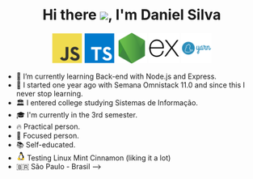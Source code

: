 ### <h1 align="center">Hi there <img src="https://raw.githubusercontent.com/kaueMarques/kaueMarques/master/hi.gif" width="30px">, I'm Daniel Silva</h1>
<p align="center">
<img src="https://raw.githubusercontent.com/devicons/devicon/master/icons/javascript/javascript-original.svg" alt="javascript" width="60" height="60"/>
<img src="https://raw.githubusercontent.com/devicons/devicon/master/icons/typescript/typescript-original.svg" alt="express" width="60" height="60"/>
<img src="https://raw.githubusercontent.com/devicons/devicon/master/icons/nodejs/nodejs-original.svg" alt="nodejs" width="60" height="60"/>
<img src="https://raw.githubusercontent.com/devicons/devicon/master/icons/express/express-original.svg" alt="express" width="60" height="60"/>
<img src="https://raw.githubusercontent.com/devicons/devicon/master/icons/yarn/yarn-original-wordmark.svg" alt="express" width="60" height="60"/>
</p><p align="center">
  
</p>

- 🚀 I’m currently learning Back-end with Node.js and Express.
- 🏁 I started one year ago with Semana Omnistack 11.0 and since this I never stop learning.
- 🏛️ I entered college studying Sistemas de Informação.
- 🎓 I'm currently in the 3rd semester.
- 🔥 Practical person.
- 🎯 Focused person.
- 📚 Self-educated.
- <img src="https://raw.githubusercontent.com/devicons/devicon/master/icons/linux/linux-original.svg" alt="express" width="17" height="17"/> Testing Linux Mint Cinnamon (liking it a lot)
- 🇧🇷 São Paulo - Brasil
-->
